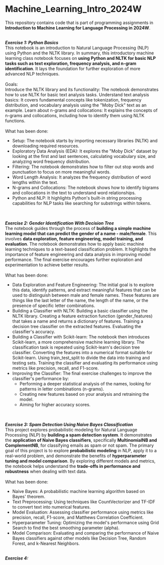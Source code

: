 # Machine_Learning_Intro_2024W
This repository contains code that is part of programming assignments in **Introduction to Machine Learning for Language Processing in 2024W**.
<br><br>

***Exercise 1: Python Basics***
<br>
This notebook is an introduction to Natural Language Processing (NLP) using Python and the NLTK library. In summary, this introductory machine learning class notebook focuses on **using Python and NLTK for basic NLP tasks such as text exploration, frequency analysis, and n-gram identification**. It lays the foundation for further exploration of more advanced NLP techniques.
<br><br>
Goals:
<br>
Introduce the NLTK library and its functionality: The notebook demonstrates how to use NLTK for basic text analysis tasks.
Understand text analysis basics: It covers fundamental concepts like tokenization, frequency distribution, and vocabulary analysis using the "Moby Dick" text as an example.
Learn about n-grams and collocations: It explains the concepts of n-grams and collocations, including how to identify them using NLTK functions.
<br><br>
What has been done:
- Setup: The notebook starts by importing necessary libraries (NLTK) and downloading required resources.
- Exploratory Data Analysis (EDA): It explores the "Moby Dick" dataset by looking at the first and last sentences, calculating vocabulary size, and analyzing word frequency distribution.
- Filtering: The notebook demonstrates how to filter out stop words and punctuation to focus on more meaningful words.
- Word Length Analysis: It analyzes the frequency distribution of word lengths within the text.
- N-grams and Collocations: The notebook shows how to identify bigrams and collocations in the text to understand word relationships.
- Python and NLP: It highlights Python's built-in string processing capabilities for NLP tasks like searching for substrings within tokens.
<br><br><br>

***Exercise 2: Gender Identification With Decision Tree***
<br>
The notebook guides through the process of **building a simple machine learning model that can predict the gender of a name - male/female**. This involves **data exploration, feature engineering, model training, and evaluation**. The notebook demonstrates how to apply basic machine learning techniques to a text-based classification problem. It highlights the importance of feature engineering and data analysis in improving model performance. The final exercise encourages further exploration and experimentation to achieve better results.
<br><br>
What has been done:
<br>
- Data Exploration and Feature Engineering: The initial goal is to explore this data, identify patterns, and extract meaningful features that can be used to distinguish between male and female names. These features are things like the last letter of the name, the length of the name, or the presence of specific letter combinations.
- Building a Classifier with NLTK: Building a basic classifier using the NLTK library. Creating a feature extraction function (gender_features) that takes a name and returns a dictionary of features. Training a decision tree classifier on the extracted features. Evaluating the classifier's accuracy.
- Building a Classifier with Scikit-learn: The notebook then introduces Scikit-learn, a more comprehensive machine learning library. The classification task is repeated using Scikit-learn's decision tree classifier. Converting the features into a numerical format suitable for Scikit-learn. Using train_test_split to divide the data into training and testing sets. Training the classifier and evaluating its performance using metrics like precision, recall, and F1-score.
- Improving the Classifier: The final exercise challenges to improve the classifier's performance by:
  - Performing a deeper statistical analysis of the names, looking for patterns in letter combinations (n-grams).
  - Creating new features based on your analysis and retraining the model.
  - Aiming for higher accuracy scores.
 <br><br><br>
 
***Exercise 3: Spam Detection Using Naive Bayes Classification***
<br>
This project explores probabilistic modeling for Natural Language Processing (NLP) by **building a spam detection system**. It demonstrates the **application of Naive Bayes classifiers**, specifically **MultinomialNB and ComplementNB**, for classifying emails as spam or not spam. The primary goal of this project is to explore **probabilistic modeling** in NLP, apply it to a real-world problem, and demonstrate the benefits of **hyperparameter tuning and model comparison**. By exploring different models and metrics, the notebook helps understand the **trade-offs in performance and robustness** when dealing with text data.
<br><br>
What has been done:
<be>
- Naive Bayes: A probabilistic machine learning algorithm based on Bayes' theorem.
- Text Preprocessing: Using techniques like CountVectorizer and TF-IDF to convert text into numerical features.
- Model Evaluation: Assessing classifier performance using metrics like precision, recall, F1-score, and Matthews Correlation Coefficient.
- Hyperparameter Tuning: Optimizing the model's performance using Grid Search to find the best smoothing parameter (alpha).
- Model Comparison: Evaluating and comparing the performance of Naive Bayes classifiers against other models like Decision Tree, Random Forest, and k-Nearest Neighbors.
<br><br><be>

***Exercise 4:***
